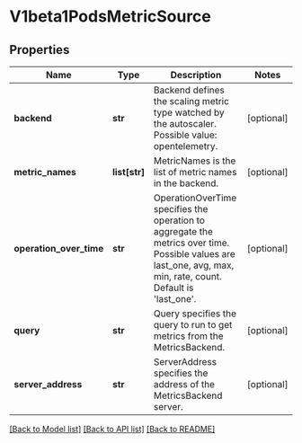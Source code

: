# V1beta1PodsMetricSource

## Properties
Name | Type | Description | Notes
------------ | ------------- | ------------- | -------------
**backend** | **str** | Backend defines the scaling metric type watched by the autoscaler. Possible value: opentelemetry. | [optional] 
**metric_names** | **list[str]** | MetricNames is the list of metric names in the backend. | [optional] 
**operation_over_time** | **str** | OperationOverTime specifies the operation to aggregate the metrics over time. Possible values are last_one, avg, max, min, rate, count. Default is &#39;last_one&#39;. | [optional] 
**query** | **str** | Query specifies the query to run to get metrics from the MetricsBackend. | [optional] 
**server_address** | **str** | ServerAddress specifies the address of the MetricsBackend server. | [optional] 

[[Back to Model list]](../README.md#documentation-for-models) [[Back to API list]](../README.md#documentation-for-api-endpoints) [[Back to README]](../README.md)


